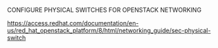 

CONFIGURE PHYSICAL SWITCHES FOR OPENSTACK NETWORKING

https://access.redhat.com/documentation/en-us/red_hat_openstack_platform/8/html/networking_guide/sec-physical-switch
